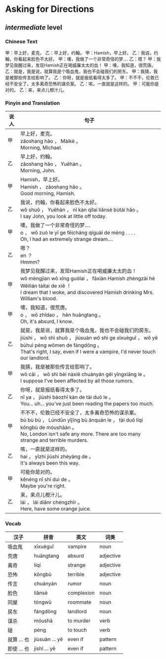 # Asking for Directions
## *intermediate* level

### Chinese Text
甲：早上好，麦克。
乙：早上好，约翰。
甲：Hamish，早上好。
乙：我说，约翰，你看起来脸色不太好。
甲：噢，我做了一个非常奇怪的梦....
乙：嗯？
甲：我梦见我醒过来，发现Hamish正在喝威廉太太的血！
甲：噢，我知道，很荒唐。
乙：就是，我是说，就算我是个吸血鬼，我也不会碰我们的房东。
甲：我猜，我是被那些传言给影响了。
乙：你呀，就是报纸看得太多了。
甲：不不不，伦敦已经不安全了，太多离奇恐怖的谋杀案。
乙：咳，一直就是这样的。
甲：可能你是对的。
乙：来，来点儿橙汁儿。

### Pinyin and Translation
|说人|句子|
|----|----|
|甲|早上好，麦克。<br />zǎoshang hǎo ， Màikè 。<br />Morning, Michael.|
|乙|早上好，约翰。<br />zǎoshang hǎo ， Yuēhàn 。<br />Morning, John.|
|甲|Hamish，早上好。<br />Hamish ， zǎoshang hǎo 。<br />Good morning, Hamish.|
|乙|我说，约翰，你看起来脸色不太好。<br />wǒ shuō ， Yuēhàn ， nǐ kàn qǐlai liǎnsè bùtài hǎo 。<br />I say John, you look at little off today.|
|甲|噢，我做了一个非常奇怪的梦....<br />o ， wǒ zuò le yī ge fēicháng qíguài de mèng . . . .<br />Oh, I had an extremely strange dream....|
|乙|嗯？<br />en ？<br />Hmmm?|
|甲|我梦见我醒过来，发现Hamish正在喝威廉太太的血！<br />wǒ mèngjian wǒ xǐng guòlai ， fāxiàn Hamish zhèngzài hē Wēilián tàitai de xiě ！<br />I dream that I woke, and discovered Hamish drinking Mrs. William's blood.|
|甲|噢，我知道，很荒唐。<br />o ， wǒ zhīdao ， hěn huāngtang 。<br />Oh, it's absurd, I know.|
|乙|就是，我是说，就算我是个吸血鬼，我也不会碰我们的房东。<br />jiùshi ， wǒ shì shuō ， jiùsuàn wǒ shì ge xīxuèguǐ ， wǒ yě bùhuì pèng wǒmen de fángdōng 。<br />That's right, I say, even if I were a vampire, I'd never touch our landlord.|
|甲|我猜，我是被那些传言给影响了。<br />wǒ cāi ， wǒ shì bèi nàxiē chuányán gěi yǐngxiǎng le 。<br />I suppose I've been affected by all those rumors.|
|乙|你呀，就是报纸看得太多了。<br />nǐ ya ， jiùshi bàozhǐ kàn de tài duō le 。<br />You... uh... you've just been reading the papers too much.|
|甲|不不不，伦敦已经不安全了，太多离奇恐怖的谋杀案。<br />bù bù bù ， Lúndūn yǐjīng bù ānquán le ， tài duō líqí kǒngbù de móushāàn 。<br />No, London isn't safe any more. There are too many strange and terrible murders.|
|乙|咳，一直就是这样的。<br />hai ， yīzhí jiùshi zhèyàng de 。<br />It's always been this way.|
|甲|可能你是对的。<br />kěnéng nǐ shì duì de 。<br />Maybe you're right.|
|乙|来，来点儿橙汁儿。<br />lái ， lái diǎnr chéngzhīr 。<br />Here, have some orange juice.|
### Vocab
|汉子|拼音|英文|词类|
|----|----|----|----|
|吸血鬼|xīxuèguǐ|vampire|noun|
|荒唐|huāngtang|absurd|adjective|
|离奇|líqí|strange|adjective|
|恐怖|kǒngbù|terrible|adjective|
|传言|chuányán|rumor|noun|
|脸色|liǎnsè|complexion|noun|
|同屋|tóngwū|roommate|noun|
|房东|fángdōng|landlord|noun|
|谋杀|móushā|to murder|verb|
|碰|pèng|to touch|verb|
|就算 ... 也|jiùsuàn ... yě|even if|pattern|
|即使 ... 也|jíshǐ ... yě|even if|pattern|